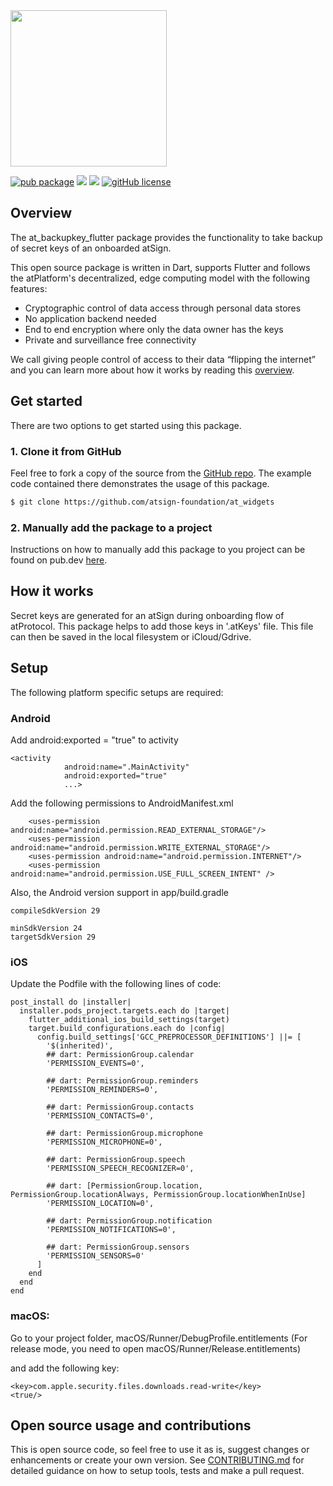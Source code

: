 <img width=250px src="https://atsign.dev/assets/img/atPlatform_logo_gray.svg?sanitize=true">

[![pub package](https://img.shields.io/pub/v/at_backupkey_flutter)](https://pub.dev/packages/at_backupkey_flutter) [![](https://img.shields.io/static/v1?label=Backend&message=atPlatform&color=<COLOR>)](https://atsign.dev) [![](https://img.shields.io/static/v1?label=Publisher&message=Atsign&color=F05E3E)](https://atsign.com) [![gitHub license](https://img.shields.io/badge/license-BSD3-blue.svg)](./LICENSE)

## Overview
The at_backupkey_flutter package provides the functionality to take backup of secret keys of an onboarded atSign.

This open source package is written in Dart, supports Flutter and follows the
atPlatform's decentralized, edge computing model with the following features: 
- Cryptographic control of data access through personal data stores
- No application backend needed
- End to end encryption where only the data owner has the keys
- Private and surveillance free connectivity

We call giving people control of access to their data “flipping the internet”
and you can learn more about how it works by reading this
[overview](https://atsign.dev/docs/overview/).

## Get started
There are two options to get started using this package.

### 1. Clone it from GitHub
Feel free to fork a copy of the source from the [GitHub repo](https://github.com/atsign-foundation/at_widgets). The example code contained there demonstrates the usage of this package.

```sh
$ git clone https://github.com/atsign-foundation/at_widgets
```

### 2. Manually add the package to a project

Instructions on how to manually add this package to you project can be found on pub.dev [here](https://pub.dev/packages/at_backupkey_flutter/install).

## How it works

Secret keys are generated for an atSign during onboarding flow of atProtocol. This package helps to add those keys in '.atKeys' file. This file can then be saved in the local filesystem or iCloud/Gdrive.

## Setup
The following platform specific setups are required:

### Android
Add android:exported = "true" to activity

```
<activity
            android:name=".MainActivity"
            android:exported="true"
            ...>
```

Add the following permissions to AndroidManifest.xml

```
    <uses-permission android:name="android.permission.READ_EXTERNAL_STORAGE"/>
    <uses-permission android:name="android.permission.WRITE_EXTERNAL_STORAGE"/>
    <uses-permission android:name="android.permission.INTERNET"/>
    <uses-permission android:name="android.permission.USE_FULL_SCREEN_INTENT" />
```

Also, the Android version support in app/build.gradle
```
compileSdkVersion 29

minSdkVersion 24
targetSdkVersion 29
```

### iOS
Update the Podfile with the following lines of code:

```
post_install do |installer|
  installer.pods_project.targets.each do |target|
    flutter_additional_ios_build_settings(target)
    target.build_configurations.each do |config|
      config.build_settings['GCC_PREPROCESSOR_DEFINITIONS'] ||= [
        '$(inherited)',
        ## dart: PermissionGroup.calendar
        'PERMISSION_EVENTS=0',

        ## dart: PermissionGroup.reminders
        'PERMISSION_REMINDERS=0',

        ## dart: PermissionGroup.contacts
        'PERMISSION_CONTACTS=0',

        ## dart: PermissionGroup.microphone
        'PERMISSION_MICROPHONE=0',

        ## dart: PermissionGroup.speech
        'PERMISSION_SPEECH_RECOGNIZER=0',

        ## dart: [PermissionGroup.location, PermissionGroup.locationAlways, PermissionGroup.locationWhenInUse]
        'PERMISSION_LOCATION=0',

        ## dart: PermissionGroup.notification
        'PERMISSION_NOTIFICATIONS=0',

        ## dart: PermissionGroup.sensors
        'PERMISSION_SENSORS=0'
      ]
    end
  end
end
```

### macOS:
Go to your project folder, macOS/Runner/DebugProfile.entitlements
(For release mode, you need to open macOS/Runner/Release.entitlements)

and add the following key:
```
<key>com.apple.security.files.downloads.read-write</key>
<true/>
```

## Open source usage and contributions
This is  open source code, so feel free to use it as is, suggest changes or 
enhancements or create your own version. See [CONTRIBUTING.md](https://github.com/atsign-foundation/at_widgets/blob/trunk/CONTRIBUTING.md) 
for detailed guidance on how to setup tools, tests and make a pull request.

